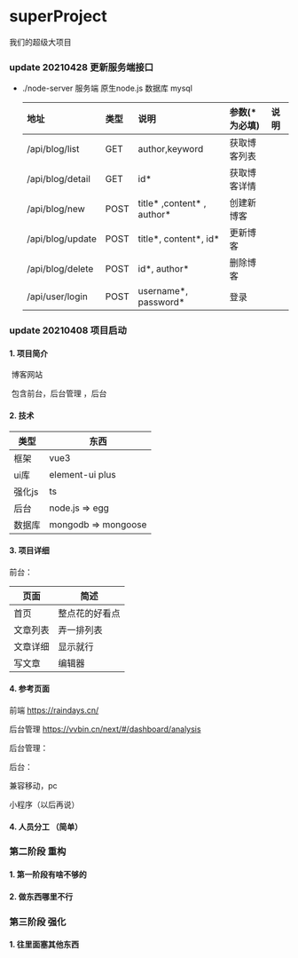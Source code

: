 # superProject

我们的超级大项目

### update 20210428 更新服务端接口

* ./node-server 服务端 原生node.js 数据库 mysql

    | 地址   | 类型 |  说明 |  参数(*为必填) | 说明 |
    | :----- |  :-----  | :----- |  :----- | :----- |
    | /api/blog/list | GET | author,keyword | 获取博客列表|
    | /api/blog/detail | GET |id*  |获取博客详情|
    | /api/blog/new | POST |title* ,content* , author*|创建新博客|
    | /api/blog/update |POST | title*, content*, id* |更新博客|
    | /api/blog/delete | POST| id*, author*|删除博客|
    | /api/user/login |POST | username*, password* |登录|

### update 20210408 项目启动

#### 1. 项目简介 

​	博客网站

​	包含前台，后台管理 ，后台

   

#### 2. 技术

| 类型   | 东西                |
| ------ | ------------------- |
| 框架   | vue3                |
| ui库   | element-ui plus     |
| 强化js | ts                  |
| 后台   | node.js  => egg     |
| 数据库 | mongodb => mongoose |

#### 3. 项目详细

前台：

| 页面     | 简述           |
| -------- | -------------- |
| 首页     | 整点花的好看点 |
| 文章列表 | 弄一排列表     |
| 文章详细 | 显示就行       |
| 写文章   | 编辑器         |

#### 4. 参考页面

前端   https://raindays.cn/  

后台管理 https://vvbin.cn/next/#/dashboard/analysis

后台管理：

后台：

兼容移动，pc

小程序（以后再说）

#### 4. 人员分工 （简单）

### 第二阶段 重构

#### 1. 第一阶段有啥不够的

#### 2. 做东西哪里不行

### 第三阶段 强化

#### 1. 往里面塞其他东西
